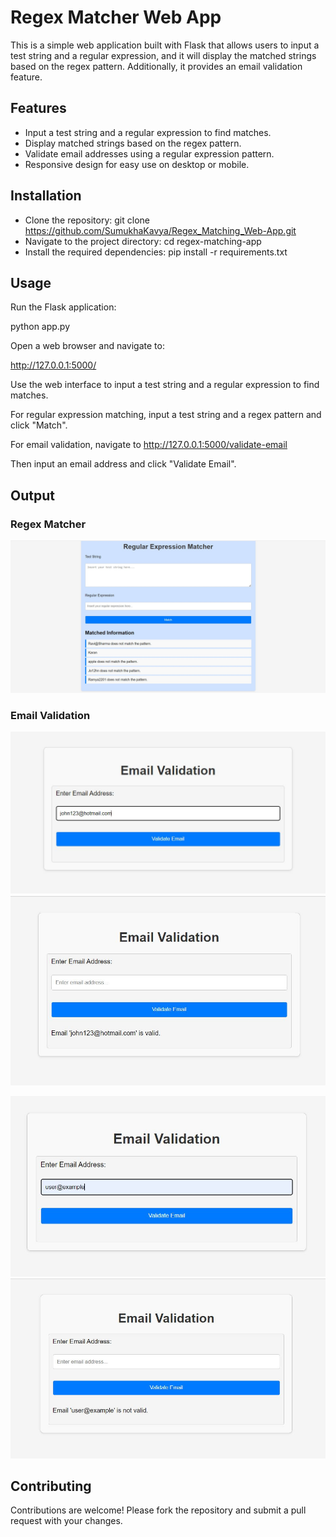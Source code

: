 # Regex Matcher Web App

This is a simple web application built with Flask that allows users to input a test string and a regular expression, and it will display the matched strings based on the regex pattern. Additionally, it provides an email validation feature.

## Features

- Input a test string and a regular expression to find matches.
- Display matched strings based on the regex pattern.
- Validate email addresses using a regular expression pattern.
- Responsive design for easy use on desktop or mobile.

## Installation

- Clone the repository: git clone https://github.com/SumukhaKavya/Regex_Matching_Web-App.git
- Navigate to the project directory: cd regex-matching-app
- Install the required dependencies: pip install -r requirements.txt

## Usage

Run the Flask application:

python app.py

Open a web browser and navigate to:

http://127.0.0.1:5000/

Use the web interface to input a test string and a regular expression to find matches.

For regular expression matching, input a test string and a regex pattern and click "Match".

For email validation, navigate to http://127.0.0.1:5000/validate-email 

Then input an email address and click "Validate Email".

## Output

### Regex Matcher
![Regex Matcher](Output/output1.JPG)

### Email Validation
![Email Validation - Valid Email](Output/output2.JPG)
![Email Validation - Valid Email](Output/output3.JPG)

![Email Validation - Invalid Email](Output/output4.JPG)
![Email Validation - Invalid Email](Output/output5.JPG)

## Contributing

Contributions are welcome! Please fork the repository and submit a pull request with your changes.
